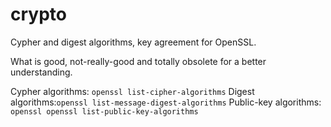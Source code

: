 crypto
======

Cypher and digest algorithms, key agreement for OpenSSL.

What is good, not-really-good and totally obsolete for a better understanding.

Cypher algorithms: `openssl list-cipher-algorithms`
Digest algorithms:`openssl list-message-digest-algorithms`
Public-key algorithms: `openssl openssl list-public-key-algorithms`

